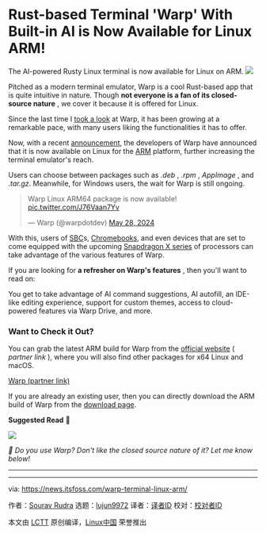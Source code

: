 [#]: subject: "Rust-based Terminal 'Warp' With Built-in AI is Now Available for Linux ARM!"
[#]: via: "https://news.itsfoss.com/warp-terminal-linux-arm/"
[#]: author: "Sourav Rudra https://news.itsfoss.com/author/sourav/"
[#]: collector: "lujun9972/lctt-scripts-1705972010"
[#]: translator: " "
[#]: reviewer: " "
[#]: publisher: " "
[#]: url: " "

Rust-based Terminal 'Warp' With Built-in AI is Now Available for Linux ARM!
======
The AI-powered Rusty Linux terminal is now available for Linux on ARM.
[![][1]][2]

Pitched as a modern terminal emulator, Warp is a cool Rust-based app that is quite intuitive in nature. Though **not everyone is a fan of its closed-source nature** , we cover it because it is offered for Linux.

Since the last time I [took a look][3] at Warp, it has been growing at a remarkable pace, with many users liking the functionalities it has to offer.

Now, with a recent [announcement][4], the developers of Warp have announced that it is now available on Linux for the [ARM][5] platform, further increasing the terminal emulator's reach.

Users can choose between packages such as _.deb_ , _.rpm_ , _AppImage_ , and _.tar.gz_. Meanwhile, for Windows users, the wait for Warp is still ongoing.

> Warp Linux ARM64 package is now available! [pic.twitter.com/J76Vaan7Yv][6]
>
> — Warp (@warpdotdev) [May 28, 2024][7]

With this, users of [SBC][8]s, [Chromebooks][9], and even devices that are set to come equipped with the upcoming [Snapdragon X series][10] of processors can take advantage of the various features of Warp.

If you are looking for **a refresher on Warp's features** , then you'll want to read on:

You get to take advantage of AI command suggestions, AI autofill, an IDE-like editing experience, support for custom themes, access to cloud-powered features via Warp Drive, and more.

### Want to Check it Out?

You can grab the latest ARM build for Warp from the [official website][11] ( _partner link_ ), where you will also find other packages for x64 Linux and macOS.

[Warp (partner link)][11]

If you are already an existing user, then you can directly download the ARM build of Warp from the [download page][12].

**Suggested Read** 📖

![][13]

_💬 Do you use Warp? Don't like the closed source nature of it? Let me know below!_

* * *

--------------------------------------------------------------------------------

via: https://news.itsfoss.com/warp-terminal-linux-arm/

作者：[Sourav Rudra][a]
选题：[lujun9972][b]
译者：[译者ID](https://github.com/译者ID)
校对：[校对者ID](https://github.com/校对者ID)

本文由 [LCTT](https://github.com/LCTT/TranslateProject) 原创编译，[Linux中国](https://linux.cn/) 荣誉推出

[a]: https://news.itsfoss.com/author/sourav/
[b]: https://github.com/lujun9972
[1]: https://news.itsfoss.com/assets/images/pikapods.jpg
[2]: https://www.pikapods.com/?utm_campaign=banner-2024-05&utm_source=itsfoss
[3]: https://news.itsfoss.com/warp/
[4]: https://x.com/warpdotdev/status/1795542375265362221
[5]: https://www.arm.com/architecture
[6]: https://t.co/J76Vaan7Yv
[7]: https://twitter.com/warpdotdev/status/1795542375265362221?ref_src=twsrc%5Etfw
[8]: https://en.wikipedia.org/wiki/Single-board_computer
[9]: https://www.google.com/chromebook/
[10]: https://www.qualcomm.com/news/releases/2024/05/snapdragon-x-series-is-the-exclusive-platform-to-power-the-next-
[11]: https://app.warp.dev/referral/6N3LPK
[12]: https://www.warp.dev/download
[13]: https://news.itsfoss.com/content/images/size/w256h256/2022/08/android-chrome-192x192.png
